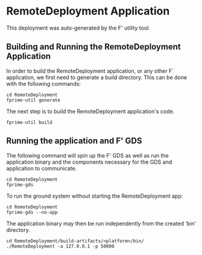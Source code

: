 # RemoteDeployment Application

This deployment was auto-generated by the F' utility tool.

## Building and Running the RemoteDeployment Application

In order to build the RemoteDeployment application, or any other F´ application, we first need to generate a build directory. This can be done with the following commands:

```
cd RemoteDeployment
fprime-util generate
```

The next step is to build the RemoteDeployment application's code.
```
fprime-util build
```

## Running the application and F' GDS

The following command will spin up the F' GDS as well as run the application binary and the components necessary for the GDS and application to communicate.

```
cd RemoteDeployment
fprime-gds
```

To run the ground system without starting the RemoteDeployment app:
```
cd RemoteDeployment
fprime-gds --no-app
```

The application binary may then be run independently from the created 'bin' directory.

```
cd RemoteDeployment/build-artifacts/<platform>/bin/
./RemoteDeployment -a 127.0.0.1 -p 50000
```
